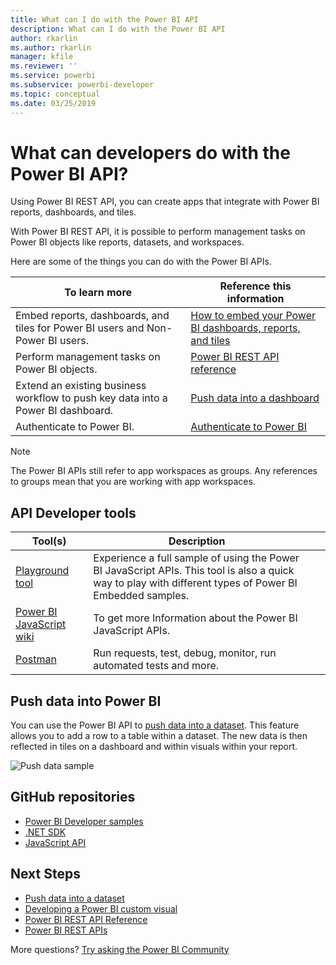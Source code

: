 ```yaml
---
title: What can I do with the Power BI API
description: What can I do with the Power BI API
author: rkarlin
ms.author: rkarlin
manager: kfile
ms.reviewer: ''
ms.service: powerbi
ms.subservice: powerbi-developer
ms.topic: conceptual
ms.date: 03/25/2019
---
```


# What can developers do with the Power BI API?

Using Power BI REST API, you can create apps that integrate with Power BI reports, dashboards, and tiles.

With Power BI REST API, it is possible to perform management tasks on Power BI objects like reports, datasets, and workspaces.

Here are some of the things you can do with the Power BI APIs.

| **To learn more** | **Reference this information** |
|----------------------------------------------------------------------------------|------------------------------------------------------------------------------------|
| Embed reports, dashboards, and tiles for Power BI users and Non-Power BI users. | [How to embed your Power BI dashboards, reports, and tiles ](embedding-content.md) |
| Perform management tasks on Power BI objects. | [Power BI REST API reference](https://docs.microsoft.com/rest/api/power-bi/) |
| Extend an existing business workflow to push key data into a Power BI dashboard. | [Push data into a dashboard ](walkthrough-push-data.md) |
| Authenticate to Power BI. | [Authenticate to Power BI ](get-azuread-access-token.md) |

> [!NOTE]
> The Power BI APIs still refer to app workspaces as groups. Any references to groups mean that you are working with app workspaces.

## API Developer tools

| Tool(s) | Description |  |  |
|-------------------------|---------------------------------------------------------------------------------------------------------------------------------------------------|---|---|
| [Playground tool](https://microsoft.github.io/PowerBI-JavaScript/demo) | Experience a full sample of using the Power BI JavaScript APIs. This tool is also a quick way to play with different types of Power BI Embedded samples. |  |  |
| [Power BI JavaScript wiki](https://github.com/Microsoft/powerbi-javascript/wiki) | To get more Information about the Power BI JavaScript APIs. |  |  |
| [Postman](https://www.getpostman.com/) | Run requests, test, debug, monitor, run automated tests and more. |

## Push data into Power BI

You can use the Power BI API to [push data into a dataset](walkthrough-push-data.md). This feature allows you to add a row to a table within a dataset. The new data is then reflected in tiles on a dashboard and within visuals within your report.

![Push data sample](media/what-can-you-do/powerbi-push-data.png)

## GitHub repositories

* [Power BI Developer samples](https://github.com/Microsoft/PowerBI-Developer-Samples)
* [.NET SDK](https://github.com/Microsoft/PowerBI-CSharp)
* [JavaScript API](https://github.com/Microsoft/PowerBI-JavaScript)

## Next Steps

* [Push data into a dataset](walkthrough-push-data.md)
* [Developing a Power BI custom visual](visuals/custom-visual-develop-tutorial.md)
* [Power BI REST API Reference](rest-api-reference.md)
* [Power BI REST APIs](https://docs.microsoft.com/rest/api/power-bi/)

More questions? [Try asking the Power BI Community](http://community.powerbi.com/)
